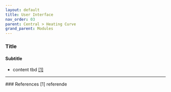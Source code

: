 ```yaml
---
layout: default
title: User Interface
nav_order: 03
parent: Central > Heating Curve
grand_parent: Modules
---
```


### Title
#### Subtitle
- content tbd <a href="#referencename">[1]</a>

<hr>
### References
<a id="referencename">[1]</a> referende <br>